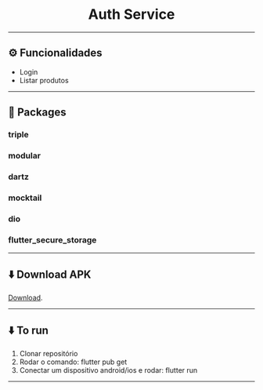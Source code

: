 <h1 align="center"> 
	Auth Service
</h1>

---

## ⚙️ Funcionalidades

- Login
- Listar produtos
---

## 📘 Packages

### triple
### modular
### dartz
### mocktail
### dio
### flutter_secure_storage

---

## ⬇️ Download APK
           
[Download](https://github.com/cezar-pereira/auth-service/raw/master/apk/app-armeabi-v7a-release.apk).

---


## ⬇️ To run
1. Clonar repositório
2. Rodar o comando: flutter pub get
3. Conectar um dispositivo android/ios e rodar: flutter run
---

